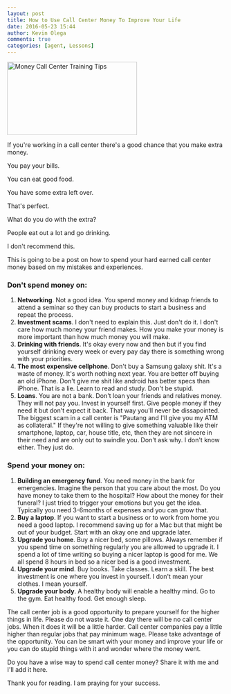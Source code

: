 ```yaml
---
layout: post
title: How to Use Call Center Money To Improve Your Life
date: 2016-05-23 15:44
author: Kevin Olega
comments: true
categories: [agent, Lessons]
---
```

<img class="alignnone wp-image-187 size-medium" src="http://callcentertrainingtips.com/wp-content/uploads/2016/05/Money-Call-Center-Training-Tips-300x169.jpg" alt="Money Call Center Training Tips" width="300" height="169" />

If you're working in a call center there's a good chance that you make extra money. 

You pay your bills. 

You can eat good food. 

You have some extra left over. 

That's perfect. 

What do you do with the extra? 

People eat out a lot and go drinking. 


I don't recommend this. 

This is going to be a post on how to spend your hard earned call center money based on my mistakes and experiences.

<h3>Don't spend money on:</h3>

<ol>
<li><strong>Networking</strong>. Not a good idea. You spend money and kidnap friends to attend a seminar so they can buy products to start a business and repeat the process.</li>
<li><strong>Investment scams</strong>. I don't need to explain this. Just don't do it. I don't care how much money your friend makes. How you make your money is more important than how much money you will make.</li>
<li><strong>Drinking with friends</strong>. It's okay every now and then but if you find yourself drinking every week or every pay day there is something wrong with your priorities.</li>
<li><strong>The most expensive cellphone</strong>. Don't buy a Samsung galaxy shit. It's a waste of money. It's worth nothing next year. You are better off buying an old iPhone. Don't give me shit like android has better specs than iPhone. That is a lie. Learn to read and study. Don't be stupid.</li>
<li><strong>Loans</strong>. You are not a bank. Don't loan your friends and relatives money. They will not pay you. Invest in yourself first. Give people money if they need it but don't expect it back. That way you'll never be dissapointed. The biggest scam in a call center is "Pautang and I'll give you my ATM as collateral." If they're not willing to give something valuable  like their smartphone, laptop, car, house title, etc, then they are not sincere in their need and are only out to swindle you. Don't ask why. I don't know either. They just do.</li>
</ol>

<h3>Spend your money on:</h3>

<ol>
<li><strong>Building an emergency fund</strong>. You need money in the bank for emergencies. Imagine the person that you care about the most. Do you have money to take them to the hospital? How about the money for their funeral? I just tried to trigger your emotions but you get the idea. Typically you need 3-6months of expenses and you can grow that.</li>
<li><strong>Buy a laptop</strong>. If you want to start a business or to work from home you need a good laptop. I recommend saving up for a Mac but that might be out of your budget. Start with an okay one and upgrade later.</li>
<li><strong>Upgrade you home</strong>. Buy a nicer bed, some pillows. Always remember if you spend time on something regularly you are allowed to upgrade it. I spend a lot of time writing so buying a nicer laptop is good for me. We all spend 8 hours in bed so a nicer bed is a good investment.</li>
<li><strong>Upgrade your mind</strong>. Buy books. Take classes. Learn a skill. The best investment is one where you invest in yourself. I don't mean your clothes. I mean yourself.</li>
<li><strong>Upgrade your body</strong>. A healthy body will enable a healthy mind. Go to the gym. Eat healthy food. Get enough sleep.</li>
</ol>

The call center job is a good opportunity to prepare yourself for the higher things in life. Please do not waste it. One day there will be no call center jobs. When it does it will be a little harder. Call center companies pay a little higher than regular jobs that pay minimum wage. Please take advantage of the opportunity. You can be smart with your money and improve your life or you can do stupid things with it and wonder where the money went.

Do you have a wise way to spend call center money? Share it with me and I'll add it here.

Thank you for reading. I am praying for your success.
